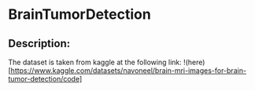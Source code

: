# BrainTumorDetection
## Description:
The dataset is taken from kaggle at the following link: !(here)[https://www.kaggle.com/datasets/navoneel/brain-mri-images-for-brain-tumor-detection/code]
